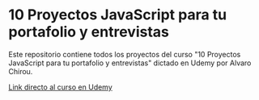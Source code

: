 # **10 Proyectos JavaScript para tu portafolio y entrevistas**

Este repositorio contiene todos los proyectos del curso "10 Proyectos JavaScript para tu portafolio y entrevistas" dictado en Udemy por Alvaro Chirou.

<a href="https://www.udemy.com/course/10-proyectos-de-javascript-para-tu-portafolio-y-entrevistas">Link directo al curso en Udemy</a>